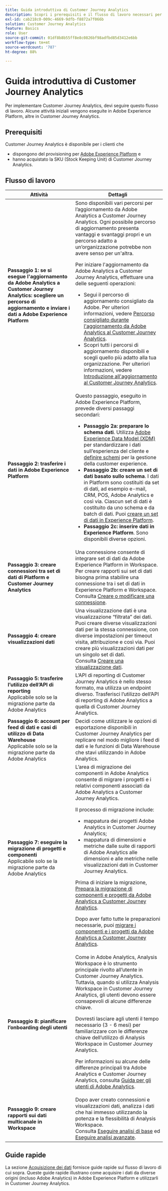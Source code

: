 ```yaml
---
title: Guida introduttiva di Customer Journey Analytics
description: Scopri i prerequisiti e il flusso di lavoro necessari per implementare Customer Journey Analytics.
exl-id: cab218c0-009c-4669-9dfb-f8872a7f066b
solution: Customer Journey Analytics
feature: Basics
role: User
source-git-commit: 01df8b8b55ff8e8c0826bf98adfbd85d3412e6bb
workflow-type: tm+mt
source-wordcount: '787'
ht-degree: 88%

---
```


# Guida introduttiva di Customer Journey Analytics

Per implementare Customer Journey Analytics, devi seguire questo flusso di lavoro. Alcune attività iniziali vengono eseguite in Adobe Experience Platform, altre in Customer Journey Analytics.

## Prerequisiti

Customer Journey Analytics è disponibile per i clienti che

* dispongono del provisioning per [Adobe Experience Platform](https://www.adobe.com/it/experience-platform.html) e
* hanno acquistato la SKU (Stock Keeping Unit) di Customer Journey Analytics.

## Flusso di lavoro

| Attività | Dettagli |
| --- | --- |
| **Passaggio 1: se si esegue l&#39;aggiornamento da Adobe Analytics a Customer Journey Analytics: scegliere un percorso di aggiornamento e inviare i dati a Adobe Experience Platform** | Sono disponibili vari percorsi per l’aggiornamento da Adobe Analytics a Customer Journey Analytics. Ogni possibile percorso di aggiornamento presenta vantaggi e svantaggi propri e un percorso adatto a un’organizzazione potrebbe non avere senso per un&#39;altra. <p>Per iniziare l&#39;aggiornamento da Adobe Analytics a Customer Journey Analytics, effettuare una delle seguenti operazioni:</p><ul><li>Segui il percorso di aggiornamento consigliato da Adobe. Per ulteriori informazioni, vedere [Percorso consigliato durante l&#39;aggiornamento da Adobe Analytics al Customer Journey Analytics](/help/getting-started/cja-upgrade/cja-upgrade-recommendations.md).</li><li>Scopri tutti i percorsi di aggiornamento disponibili e scegli quello più adatto alla tua organizzazione. Per ulteriori informazioni, vedere [Introduzione all&#39;aggiornamento al Customer Journey Analytics](/help/getting-started/cja-upgrade/cja-upgrade-getstarted.md).</li></ul> |
| **Passaggio 2: trasferire i dati in Adobe Experience Platform** | Questo passaggio, eseguito in Adobe Experience Platform, prevede diversi passaggi secondari:<ul><li>**Passaggio 2a: preparare lo schema dati**. Utilizza [Adobe Experience Data Model (XDM)](https://experienceleague.adobe.com/docs/experience-platform/xdm/home.html?lang=it) per standardizzare i dati sull’esperienza del cliente e [definire schemi](https://experienceleague.adobe.com/docs/experience-platform/xdm/tutorials/create-schema-ui.html?lang=it) per la gestione della customer experience.</li><li>**Passaggio 2b: creare un set di dati basato sullo schema**. I dati in Platform sono costituiti da set di dati, ad esempio e-mail, CRM, POS, Adobe Analytics e così via. Ciascun set di dati è costituito da uno schema e da batch di dati. Puoi [creare un set di dati in Experience Platform](https://experienceleague.adobe.com/docs/platform-learn/getting-started-for-data-architects-and-data-engineers/create-datasets.html?lang=it).</li><li>**Passaggio 2c: inserire dati in Experience Platform**. Sono disponibili diverse opzioni.</li></ul> |
| **Passaggio 3: creare connessioni tra set di dati di Platform e Customer Journey Analytics** | Una connessione consente di integrare set di dati da Adobe Experience Platform in Workspace. Per creare rapporti sui set di dati bisogna prima stabilire una connessione tra i set di dati in Experience Platform e Workspace.<br>Consulta [Creare o modificare una connessione](/help/connections/create-connection.md). |
| **Passaggio 4: creare visualizzazioni dati** | Una visualizzazione dati è una visualizzazione “filtrata” dei dati. Puoi creare diverse visualizzazioni dati per la stessa connessione, con diverse impostazioni per timeout visita, attribuzione e così via. Puoi creare più visualizzazioni dati per un singolo set di dati.<br>Consulta [Creare una visualizzazione dati](/help/data-views/create-dataview.md). |
| **Passaggio 5: trasferire l’utilizzo dell’API di reporting**</br> Applicabile solo se la migrazione parte da Adobe Analytics | L’API di reporting di Customer Journey Analytics è nello stesso formato, ma utilizza un endpoint diverso. Trasferisci l’utilizzo dell’API di reporting di Adobe Analytics a quella di Customer Journey Analytics. |
| **Passaggio 6: account per feed di dati e casi di utilizzo di Data Warehouse**</br> Applicabile solo se la migrazione parte da Adobe Analytics | Decidi come utilizzare le opzioni di esportazione disponibili in Customer Journey Analytics per replicare nel modo migliore i feed di dati e le funzioni di Data Warehouse che stavi utilizzando in Adobe Analytics. <!-- link to docs Rob is creating --> |
| **Passaggio 7: eseguire la migrazione di progetti e componenti**</br> Applicabile solo se la migrazione parte da Adobe Analytics | L’area di migrazione dei componenti in Adobe Analytics consente di migrare i progetti e i relativi componenti associati da Adobe Analytics a Customer Journey Analytics.<p>Il processo di migrazione include:</p><ul><li>mappatura dei progetti Adobe Analytics in Customer Journey Analytics;</li><li>mappatura di dimensioni e metriche dalle suite di rapporti di Adobe Analytics alle dimensioni e alle metriche nelle visualizzazioni dati in Customer Journey Analytics.</li></ul><p>Prima di iniziare la migrazione, [Prepara la migrazione di componenti e progetti da Adobe Analytics a Customer Journey Analytics](https://experienceleague.adobe.com/docs/analytics/admin/admin-tools/component-migration/prepare-component-migration.html?lang=it).</p><p>Dopo aver fatto tutte le preparazioni necessarie, puoi [migrare i componenti e i progetti da Adobe Analytics a Customer Journey Analytics](https://experienceleague.adobe.com/docs/analytics/admin/admin-tools/component-migration/component-migration.html?lang=it).</p> |
| **Passaggio 8: pianificare l’onboarding degli utenti** | Come in Adobe Analytics, Analysis Workspace è lo strumento principale rivolto all’utente in Customer Journey Analytics. Tuttavia, quando si utilizza Analysis Workspace in Customer Journey Analytics, gli utenti devono essere consapevoli di alcune differenze chiave.<p>Dovresti lasciare agli utenti il tempo necessario (3 - 6 mesi) per familiarizzare con le differenze chiave dell’utilizzo di Analysis Workspace in Customer Journey Analytics.</p><p>Per informazioni su alcune delle differenze principali tra Adobe Analytics e Customer Journey Analytics, consulta [Guida per gli utenti di Adobe Analytics](/help/getting-started/aa-to-cja-user.md).</p> |
| **Passaggio 9: creare rapporti sui dati multicanale in Workspace** | Dopo aver creato connessioni e visualizzazioni dati, analizza i dati che hai immesso utilizzando la potenza e la flessibilità di Analysis Workspace.<br>Consulta [Eseguire analisi di base](/help/analysis-workspace/perform-basic-analysis.md) ed [Eseguire analisi avanzate](/help/analysis-workspace/perform-adv-analysis.md). |

## Guide rapide

La sezione [Acquisizione dei dati](../data-ingestion/data-ingestion.md) fornisce guide rapide sul flusso di lavoro di cui sopra. Queste guide rapide illustrano come acquisire i dati da diverse origini (incluso Adobe Analytics) in Adobe Experience Platform e utilizzarli in Customer Journey Analytics.
